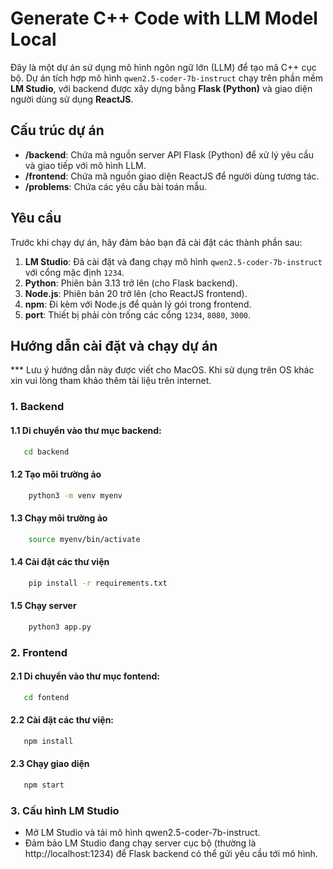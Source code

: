 # Generate C++ Code with LLM Model Local

Đây là một dự án sử dụng mô hình ngôn ngữ lớn (LLM) để tạo mã C++ cục bộ. Dự án tích hợp mô hình `qwen2.5-coder-7b-instruct` chạy trên phần mềm **LM Studio**, với backend được xây dựng bằng **Flask (Python)** và giao diện người dùng sử dụng **ReactJS**.

## Cấu trúc dự án

- **/backend**: Chứa mã nguồn server API Flask (Python) để xử lý yêu cầu và giao tiếp với mô hình LLM.
- **/frontend**: Chứa mã nguồn giao diện ReactJS để người dùng tương tác.
- **/problems**: Chứa các yêu cầu bài toán mẫu.

## Yêu cầu

Trước khi chạy dự án, hãy đảm bảo bạn đã cài đặt các thành phần sau:

1. **LM Studio**: Đã cài đặt và đang chạy mô hình `qwen2.5-coder-7b-instruct` với cổng mặc định `1234`.
2. **Python**: Phiên bản 3.13 trở lên (cho Flask backend).
3. **Node.js**: Phiên bản 20 trở lên (cho ReactJS frontend).
4. **npm**: Đi kèm với Node.js để quản lý gói trong frontend.
5. **port**: Thiết bị phải còn trống các cổng `1234`, `8080`, `3000`.

## Hướng dẫn cài đặt và chạy dự án
*** Lưu ý hướng dẫn này được viết cho MacOS. Khi sử dụng trên OS khác xin vui lòng tham khảo thêm tài liệu trên internet.
### 1. Backend 
#### 1.1 Di chuyển vào thư mục backend:
```bash
   cd backend
```
#### 1.2 Tạo môi trường ảo
```bash
    python3 -m venv myenv
```
#### 1.3 Chạy môi trường ảo
```bash
    source myenv/bin/activate
```
#### 1.4 Cài đặt các thư viện
```bash
    pip install -r requirements.txt
```
#### 1.5 Chạy server
```bash
    python3 app.py
```

### 2. Frontend
#### 2.1 Di chuyển vào thư mục fontend:
```bash
   cd fontend
```
#### 2.2 Cài đặt các thư viện:
```bash
   npm install
```
#### 2.3 Chạy giao diện
```bash
   npm start
```

### 3. Cấu hình LM Studio
* Mở LM Studio và tải mô hình qwen2.5-coder-7b-instruct.
* Đảm bảo LM Studio đang chạy server cục bộ (thường là http://localhost:1234) để Flask backend có thể gửi yêu cầu tới mô hình.